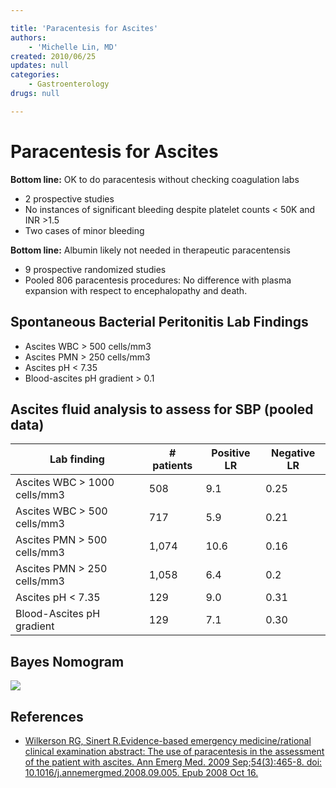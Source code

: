 ```yaml
---

title: 'Paracentesis for Ascites'
authors:
    - 'Michelle Lin, MD'
created: 2010/06/25
updates: null
categories:
    - Gastroenterology
drugs: null

---
```




# Paracentesis for Ascites

**Bottom line:** OK to do paracentesis without checking coagulation labs

-   2 prospective studies
-   No instances of significant bleeding despite platelet counts &lt; 50K and INR &gt;1.5
-   Two cases of minor bleeding

**Bottom line:** Albumin likely not needed in therapeutic paracentensis

-   9 prospective randomized studies
-   Pooled 806 paracentesis procedures: No difference with plasma expansion with respect to encephalopathy and death. 

## Spontaneous Bacterial Peritonitis Lab Findings

-   Ascites WBC &gt; 500 cells/mm3
-   Ascites PMN &gt; 250 cells/mm3
-   Ascites pH &lt; 7.35
-   Blood-ascites pH gradient &gt; 0.1 

## Ascites fluid analysis to assess for SBP (pooled data)

| **Lab finding**                 | **\# patients** | **Positive LR** | **Negative LR** |
|---------------------------------|-----------------|-----------------|-----------------|
| Ascites WBC &gt; 1000 cells/mm3 | 508             | 9.1             | 0.25            |
| Ascites WBC &gt; 500 cells/mm3  | 717             | 5.9             | 0.21            |
| Ascites PMN &gt; 500 cells/mm3  | 1,074           | 10.6            | 0.16            |
| Ascites PMN &gt; 250 cells/mm3  | 1,058           | 6.4             | 0.2             |
| Ascites pH &lt; 7.35            | 129             | 9.0             | 0.31            |
| Blood-Ascites pH gradient       | 129             | 7.1             | 0.30            |

## Bayes Nomogram

![](https://d2p53dh3qxfm0x.cloudfront.net/uploads/img/1jx/5/m/5758d15a-6f20-5a20-98d1-f908054546ff/640.png)

## References

-   [Wilkerson RG, Sinert R.Evidence-based emergency medicine/rational clinical examination abstract: The use of paracentesis in the assessment of the patient with ascites. Ann Emerg Med. 2009 Sep;54(3):465-8. doi: 10.1016/j.annemergmed.2008.09.005. Epub 2008 Oct 16.](http://www.ncbi.nlm.nih.gov/pubmed/?term=18926597)
